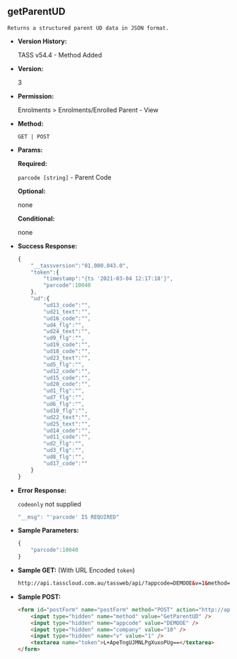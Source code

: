**getParentUD**
----
	Returns a structured parent UD data in JSON format.
	
* **Version History:**

	TASS v54.4 - Method Added

* **Version:**

	3

* **Permission:**

    Enrolments > Enrolments/Enrolled Parent - View

* **Method:**

	`GET | POST`
  
* **Params:**

   **Required:**
 
	`parcode [string]` - Parent Code                    

   **Optional:**

	none

   **Conditional:**

	none

* **Success Response:**

    ```javascript
	{
		"__tassversion":"01.000.043.0",
		"token":{
			"timestamp":"{ts '2021-03-04 12:17:18'}",
			"parcode":10040
		},
		"ud":{
			"ud13_code":"",
			"ud21_text":"",
			"ud16_code":"",
			"ud4_flg":"",
			"ud24_text":"",
			"ud9_flg":"",
			"ud19_code":"",
			"ud18_code":"",
			"ud23_text":"",
			"ud5_flg":"",
			"ud12_code":"",
			"ud15_code":"",
			"ud20_code":"",
			"ud1_flg":"",
			"ud7_flg":"",
			"ud6_flg":"",
			"ud10_flg":"",
			"ud22_text":"",
			"ud25_text":"",
			"ud14_code":"",
			"ud11_code":"",
			"ud2_flg":"",
			"ud3_flg":"",
			"ud8_flg":"",
			"ud17_code":""
		}
	}
    ```
 
* **Error Response:**

    `codeonly` not supplied
    ```javascript
    "__msg": "'parcode' IS REQUIRED"
    ```
    
* **Sample Parameters:**

	```javascript
	{
		"parcode":10040
	}
	```

* **Sample GET:** (With URL Encoded `token`)

	```HTML
	http://api.tasscloud.com.au/tassweb/api/?appcode=DEMOOE&v=1&method=GetParentUD&token=L%2BApeTngUJMNLPgXuxoPUg%3D%3D&company=10
	```
  
* **Sample POST:**

	```HTML
	<form id="postForm" name="postForm" method="POST" action="http://api.tasscloud.com.au/tassweb/api/">
		<input type="hidden" name="method" value="GetParentUD" />
		<input type="hidden" name="appcode" value="DEMOOE" />
		<input type="hidden" name="company" value="10" />
		<input type="hidden" name="v" value="1" />
		<textarea name="token">L+ApeTngUJMNLPgXuxoPUg==</textarea>
	</form>
	```
